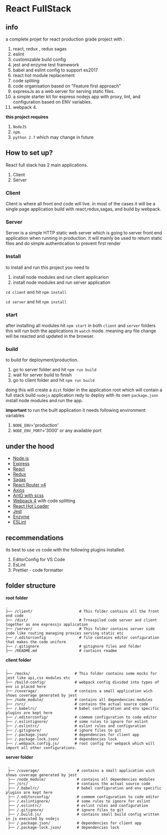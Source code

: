# React FullStack

## info
  a complete projet for react production grade project with :
  1. react, redux , redux sagas
  2. eslint
  3. customizable build config
  4. jest and enzyme test framework
  5. babel and eslint config to support es2017
  6. react hot module replacement
  7. code spliting
  8. code organisation based on "Feature first approach"
  9. expressJs as a web server for serving static files. 
  10. a simple starter kit for express nodejs app with proxy, lint, and configuration based on ENV variables.
  11. webpack 4.

**this project requires** 

  1. `NodeJS`
  2. `npm`.
  3. `python 2.7` which may change in future

## How to set up?
React full stack has 2 main applications. 
  1. Client 
  2. Server

### Client
  Client is where all front end code will live. in most of the cases it will be a single page application 
  build with react,redux,sagas, and build by webpack.

### Server
  Server is a simple HTTP static web server which is going to server front end application when running in production. it will mainly be used to return static files and do simple authentication to prevent first render

### Install
  to install and run this project you need to 
  1. install node modules and run client applicarion 
  2. install node modules and run  server application

   `cd client` and hit `npm install`

   `cd server` and hit `npm install`

### start
  after installing all modules hit `npm start` in both `client` and `server` folders
  this will run both the applications in `watch` mode. meaning any file change will be reacted and updated 
  in the browser.

### build
  to build for deployment/production.
  1. go to server folder and hit `npm run build`
  2. wait for server build to finish 
  3. go to client folder and hit `npm run build`

  doing this will create a `dist` folder in the application root which will contain a full stack build
  `nodejs` application redy to deploy with its own `package.json` install node modules and run the app.

**important**
  to run the built application it needs following environment variables
  1. `NODE_ENV`='production'
  2. `NODE_ENV_PORT`='3000' or any available port

## under the hood
 - [Node.js](https://nodejs.org/en/)
 - [Express](https://github.com/expressjs/express)
 - [React](https://github.com/facebook/react)
 - [Redux](https://github.com/reactjs/redux)
 - [Sagas](https://redux-saga.js.org/docs/introduction/BeginnerTutorial.html)
 - [React Router v4](https://github.com/reactjs/react-router)
 - [Axios](https://github.com/axios/axios) 
 - [AntD with scss](https://ant.design/) 
 - [Webpack 4](https://github.com/webpack/webpack) with code splitting
 - [React Hot Loader](https://github.com/gaearon/react-hot-loader)
 - [Jest](https://jestjs.io/)
 - [Enzyme](https://airbnb.io/enzyme/)
 - [ESLint](https://eslint.org/)


## recommendations
  its best to use vs code with the following plugins installed.
  1. EditorConfig for VS Code
  2. EsLint
  3. Prettier - code formatter

## folder structure
  **root folder**
  ```
  .
  ├── /client/                     # This folder contains all the front end code
  ├── /dist/                       # Trnaspiled code server and client together as one expressjs application
  ├── /server/                     # This folder contains server side code like routing managing proxies serving static etc
  ├── /.editorconfig               # file contains editor configuration that makes the code uniform
  ├── /.gitignore                  # gitignore files and folder
  ├── /README.md                   # contains readme
```
  **client folder**
   ```
  .
  ├── /mocks/                    # This folder contains some mocks for jest like api,css modules etc
  ├── /build-config/             # webpack config divided into types of env is placed here
  ├── /coverage/                 # contains a small application wich shows coverage generated by jest
  ├── /node_module/              # contains all dependencies modules
  ├── /src/                      # contains the actual source code
  ├── /.babelrc/                 # babel configuration and env specific plugins are kept here
  ├── /.editorconfig/            # commom configuration to code editor
  ├── /.eslintignore/            # some rules to ignore for eslint
  ├── /.eslintrc/                # eslint rules and configuration
  ├── /.gitignore/               # ignore files to git
  ├── /.package.json/            # dependencies for client app
  ├── /.package-lock.json/       # dependencies lock
  ├── /.webpack.config.js/       # root config for webpack which will import all other configurations.
```    
   **server folder**
 ```
  .
  ├── /coverage/                 # contains a small application wich shows coverage generated by jest
  ├── /node_module/              # contains all dependencies modules
  ├── /src/                      # contains the actual source code
  ├── /.babelrc/                 # babel configuration and env specific plugins are kept here
  ├── /.editorconfig/            # commom configuration to code editor
  ├── /.eslintignore/            # some rules to ignore for eslint
  ├── /.eslintrc/                # eslint rules and configuration
  ├── /.gitignore/               # ignore files to git
  ├── /.build.js/                # contains small build config written in js executed by nodejs
  ├── /.package.json/            # dependencies for client app
  ├── /.package-lock.json/       # dependencies lock
```    

